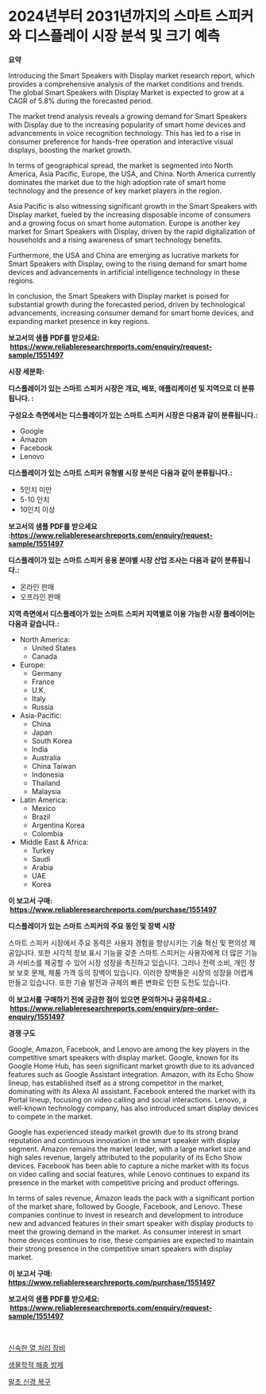 <p><h1>2024년부터 2031년까지의 스마트 스피커와 디스플레이 시장 분석 및 크기 예측</h1></p><p><strong>요약</strong></p>
<p><p>Introducing the Smart Speakers with Display market research report, which provides a comprehensive analysis of the market conditions and trends. The global Smart Speakers with Display Market is expected to grow at a CAGR of 5.8% during the forecasted period. </p><p>The market trend analysis reveals a growing demand for Smart Speakers with Display due to the increasing popularity of smart home devices and advancements in voice recognition technology. This has led to a rise in consumer preference for hands-free operation and interactive visual displays, boosting the market growth.</p><p>In terms of geographical spread, the market is segmented into North America, Asia Pacific, Europe, the USA, and China. North America currently dominates the market due to the high adoption rate of smart home technology and the presence of key market players in the region. </p><p>Asia Pacific is also witnessing significant growth in the Smart Speakers with Display market, fueled by the increasing disposable income of consumers and a growing focus on smart home automation. Europe is another key market for Smart Speakers with Display, driven by the rapid digitalization of households and a rising awareness of smart technology benefits.</p><p>Furthermore, the USA and China are emerging as lucrative markets for Smart Speakers with Display, owing to the rising demand for smart home devices and advancements in artificial intelligence technology in these regions.</p><p>In conclusion, the Smart Speakers with Display market is poised for substantial growth during the forecasted period, driven by technological advancements, increasing consumer demand for smart home devices, and expanding market presence in key regions.</p></p>
<p><strong>보고서의 샘플 PDF를 받으세요: &nbsp;<a href="https://www.reliableresearchreports.com/enquiry/request-sample/1551497">https://www.reliableresearchreports.com/enquiry/request-sample/1551497</a></strong></p>
<p><strong>시장 세분화:</strong></p>
<p><strong> 디스플레이가 있는 스마트 스피커 시장은 개요, 배포, 애플리케이션 및 지역으로 더 분류됩니다. :</strong></p>
<p><strong>구성요소 측면에서는 디스플레이가 있는 스마트 스피커 시장은 다음과 같이 분류됩니다.:</strong></p>
<p><ul><li>Google</li><li>Amazon</li><li>Facebook</li><li>Lenovo</li></ul></p>
<p><strong> 디스플레이가 있는 스마트 스피커 유형별 시장 분석은 다음과 같이 분류됩니다.:</strong></p>
<p><ul><li>5인치 미만</li><li>5-10 인치</li><li>10인치 이상</li></ul></p>
<p><strong>보고서의 샘플 PDF를 받으세요 :<a href="https://www.reliableresearchreports.com/enquiry/request-sample/1551497">https://www.reliableresearchreports.com/enquiry/request-sample/1551497</a></strong></p>
<p><strong> 디스플레이가 있는 스마트 스피커 응용 분야별 시장 산업 조사는 다음과 같이 분류됩니다.:</strong></p>
<p><ul><li>온라인 판매</li><li>오프라인 판매</li></ul></p>
<p><strong>지역 측면에서 디스플레이가 있는 스마트 스피커 지역별로 이용 가능한 시장 플레이어는 다음과 같습니다.:</strong></p>
<p><ul>
    <li>
        North America:
        <ul>
            <li>United States</li>
            <li>Canada</li>
        </ul>
    </li>
    <li>
        Europe:
        <ul>
            <li>Germany</li>
            <li>France</li>
            <li>U.K.</li>
            <li>Italy</li>
            <li>Russia</li>
        </ul>
    </li>
    <li>
        Asia-Pacific:
        <ul>
            <li>China</li>
            <li>Japan</li>
            <li>South Korea</li>
            <li>India</li>
            <li>Australia</li>
            <li>China Taiwan</li>
            <li>Indonesia</li>
            <li>Thailand</li>
            <li>Malaysia</li>
        </ul>
    </li>
    <li>
        Latin America:
        <ul>
            <li>Mexico</li>
            <li>Brazil</li>
            <li>Argentina Korea</li>
            <li>Colombia</li>
        </ul>
    </li>
    <li>
        Middle East & Africa:
        <ul>
            <li>Turkey</li>
            <li>Saudi</li>
            <li>Arabia</li>
            <li>UAE</li>
            <li>Korea</li>
        </ul>
    </li>
    </ul></p>
<p><strong>이 보고서 구매: &nbsp;<a href="https://www.reliableresearchreports.com/purchase/1551497">https://www.reliableresearchreports.com/purchase/1551497</a></strong></p>
<p><strong>디스플레이가 있는 스마트 스피커의 주요 동인 및 장벽 시장</strong></p>
<p><p>스마트 스피커 시장에서 주요 동력은 사용자 경험을 향상시키는 기술 혁신 및 편의성 제공입니다. 또한 시각적 정보 표시 기능을 갖춘 스마트 스피커는 사용자에게 더 많은 기능과 서비스를 제공할 수 있어 시장 성장을 촉진하고 있습니다. 그러나 전력 소비, 개인 정보 보호 문제, 제품 가격 등의 장벽이 있습니다. 이러한 장벽들은 시장의 성장을 어렵게 만들고 있습니다. 또한 기술 발전과 규제의 빠른 변화로 인한 도전도 있습니다.</p></p>
<p><strong>이 보고서를 구매하기 전에 궁금한 점이 있으면 문의하거나 공유하세요.: &nbsp;<a href="https://www.reliableresearchreports.com/enquiry/pre-order-enquiry/1551497">https://www.reliableresearchreports.com/enquiry/pre-order-enquiry/1551497</a></strong></p>
<p><strong>경쟁 구도</strong></p>
<p><p>Google, Amazon, Facebook, and Lenovo are among the key players in the competitive smart speakers with display market. Google, known for its Google Home Hub, has seen significant market growth due to its advanced features such as Google Assistant integration. Amazon, with its Echo Show lineup, has established itself as a strong competitor in the market, dominating with its Alexa AI assistant. Facebook entered the market with its Portal lineup, focusing on video calling and social interactions. Lenovo, a well-known technology company, has also introduced smart display devices to compete in the market.</p><p>Google has experienced steady market growth due to its strong brand reputation and continuous innovation in the smart speaker with display segment. Amazon remains the market leader, with a large market size and high sales revenue, largely attributed to the popularity of its Echo Show devices. Facebook has been able to capture a niche market with its focus on video calling and social features, while Lenovo continues to expand its presence in the market with competitive pricing and product offerings.</p><p>In terms of sales revenue, Amazon leads the pack with a significant portion of the market share, followed by Google, Facebook, and Lenovo. These companies continue to invest in research and development to introduce new and advanced features in their smart speaker with display products to meet the growing demand in the market. As consumer interest in smart home devices continues to rise, these companies are expected to maintain their strong presence in the competitive smart speakers with display market.</p></p>
<p><strong>이 보고서 구매: &nbsp; <a href="https://www.reliableresearchreports.com/purchase/1551497">https://www.reliableresearchreports.com/purchase/1551497</a></strong></p>
<p><strong>보고서의 샘플 PDF를 받으세요: &nbsp;<a href="https://www.reliableresearchreports.com/enquiry/request-sample/1551497">https://www.reliableresearchreports.com/enquiry/request-sample/1551497</a></strong><strong></strong></p>
<p>&nbsp;</p>
<p><p><a href="https://github.com/WilburKihn5676/Market-Research-Report-List-1/blob/main/77583726945.md">신속한 열 처리 장비</a></p><p><a href="https://github.com/wallacBahrtyinger567686/Market-Research-Report-List-1/blob/main/29662716946.md">생물학적 해충 방제</a></p><p><a href="https://github.com/vseigx30c9a1j/Market-Research-Report-List-1/blob/main/35734056944.md">말초 신경 복구</a></p></p>